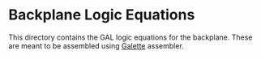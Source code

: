 # Backplane Logic Equations
This directory contains the GAL logic equations for the backplane. These are meant to be assembled using [Galette](https://github.com/simon-frankau/galette) assembler.
